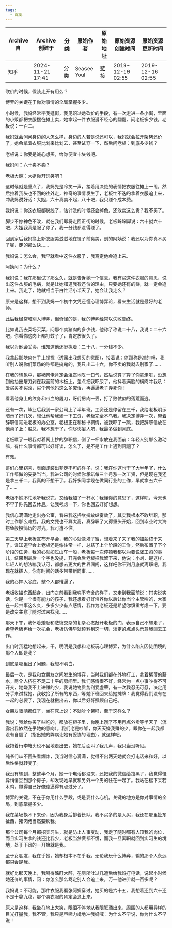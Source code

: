 ```yaml
---
tags:
  - 自我
---
```


|Archive 自|Archive 创建于|分类|原始作者|原始地址|原始资源创建时间|原始资源更新时间|
|-|-|-|-|-|-|-|
|知乎|2024-11-21 17:41|分类|Seasee Youl|[链接](https://www.zhihu.com/question/355852910/answer/937494335)|2019-12-16 02:55|2019-12-16 02:55|

砍价的时候，假装走开有用么？

博弈的关键在于你对事情的全局掌握多少。

小时候，我妈经常带我逛街，我见识过她砍价的手段，有一次走进一条小街，里面的小贩都把衣服摆在摊上卖，她拿起一件衣服漫不经心的翻翻，问老板多少钱，老板说：一百二。

我妈就会问问身边的人怎么样，身边的人若是说还可以，我妈就会拉开架势还价了，她会拿着衣服比划来比划去，甚至试穿一下，然后问老板：到底多少钱？

老板说：你要是诚心想买，给你便宜十块钱吧。

我妈问：六十卖不卖？

老板大惊：大姐你开玩笑吧？

这时候就是重点了，我妈先是冷笑一声，接着用决绝的表情把衣服往摊上一甩，然后拉着我头也不回的往外走，神奇的事情发生了，老板忙不迭的拿着衣服追上来，冲我妈说好话：大姐，六十真卖不起，八十吧，我只赚个成本费。

我妈说：你这衣服都脱线了，估计洗的时候还会掉色，还敢卖这么贵？我不买了。

脚步不停神色不改，就在我们即将走回正街的时候，老板跺跺脚说：六十就六十吧，大姐我真是服了你了，我一分钱都没得赚了。

回到家后我妈换上新衣服美滋滋地在镜子前臭美，别的阿姨说：我还以为你真不买了呢，走的那么快……

我妈说：怎么会，我早就看中这件衣服了，我笃定他会追上来。

阿姨问：为什么？

我妈说：我在那里试了那么久，就是告诉她一个信息，我有买这件衣服的意思，说出这件衣服的毛病，就是让她知道我有还价的理由，只要她还有的赚，就一定会追上来。我走了，她就相当于白忙活小半天了，她会让我走么？

原来是这样，想不到我妈一个初中文凭还懂心理博弈论，看来生活就是最好的老师。

此后我经常和别人博弈，但奇怪的是，我的博弈经常以失败告终。

比如说我去菜场买菜，问那个卖猪肉的多少钱，他称了称说二十八，我说：二十六吧，你看你这肉上都钉蚊子了，肯定放很久了。

我以为他会妥协，谁知道他还挺执着：二十八，一分钱不少。

我拿起那块肉在手上捏捏（透露出我想买的意图），接着说：你那称是准的吗，我听别人说你们菜场的称都是搞鬼的，我只出二十六，你不卖的我就去别家了……

在我的想象中，那猪肉佬肯定会沮丧地叹一口气，然后说算了算了你拿走吧，没想到他抽出屠刀剁在我面前的木板上，差点把我吓尿了，他抖着满脸的横肉冲我吼：爱买买不买滚，买个肉他妈这么多废话，再逼逼老子弄死你！

看着他身上的纹身和带血的屠刀，哥们把肉一丢，打了败仗似的落荒而逃。

还有一次，毕业后我到一家公司上了半年班，工资还是停留在三千，我给老板明示暗示了好几次，想让他帮我涨一下工资，老板完全不鸟我。我决定博弈一次，带着辞职信闯进老板的办公室，老板正在和秘书调情，被我吓了一跳，我把辞职信放在他桌子上：赵总，我不想干了，你尽快招人吧，我最多做到月底。

老板瞟了一眼我对着网上抄的辞职信，倒了一杯水放在我面前：年轻人别那么激动嘛，有什么事情都可以好好谈，怎么了，是不是工作上遇到问题了？

有戏。

哥们心里窃喜，表面却装出非走不可的样子，说：我在你这也干了大半年了，什么工作都做的妥妥当当，我进公司的时候你承诺每三个月涨一次工资，但是现在我还是拿三千二，我真的不想干了。我好多同学现在做同行业的工作，早就拿五六千了……

老板不慌不忙地听我说完，又给我加了一杯水：我懂你的意思了，这样吧，今天也不早了你先回去休息，让我考虑一下，你也回去好好想想。

我信心满满地走出办公室，看来我这招欲擒故纵奏效了，其实我根本不敢辞职，那时工作那么难找，我的文凭也不算太高，真辞职了又得重头开始，回到毕业时大海捞鱼般投简历的时光，我可遭不住。

第二天早上老板宣布开早会，我的心就像灌了蜜，想着来了来了我的加薪终于来了。谁知道早会上老板还是像往常一样，总结了上个阶段的工作，然后布置了下个阶段的任务，我的心就如过山车一般，老板每一次停顿我都以为要说涨工资的事儿，结果到最后一个字也没提，开完会后老板把我留下来，他说：小刘，是这样，年轻人的想法嘛我认可，都想去更大的世界闯闯，这样吧你干到月底就离职吧，我现在就招人，你有时间的话多带带新同事……

我的心摔入谷底，整个人都懵逼了。

老板收拾东西起身，出门之前看到我魂不守舍的样子，又走到我面前说：其实说实话，你是一个很有能力的孩子，我还想着好好培养你以后让你当个主管啥的，大家在一起共事这么久，多多少少有点感情，我作为老板还是希望你慎重考虑一下，要是改变主意了随时过来找我……

那天下午，我怀着羞耻和悲愤交杂的复杂心态敲开老板的门，表示自己不想走了，希望老板再给一次机会，老板仿佛早就预料到这一切，淡定的点点头示意我回去工作。

出门时我猛地想起来，干，明明是我想和老板玩心理博弈，为什么陷入囚徒困境的那个人却是我？

到底是哪里出了问题，我想不明白。

最后一次，是我和女朋友之间发生的博弈，当时我们都在外地打工，拿着稀薄的薪水，两个人挤在不足二十平的房间里。我们感情很不好，经常为一点小事吵得不可开交，她嫌我不上进赚的少，我说她物质势利爱虚荣，有一次我忍无可忍，决定用分手来试探她，我收拾了所有的东西，等她下班回来给她摊牌：我觉得我们没有在一起的必要了，我现在就搬出去，你以后好好照顾自己吧。

女朋友眼睛都红了，坐在床上说：不就吵个架吗，至于这样么？

我说：我给你买了些吃的，都放在柜子里，你晚上饿了不用再点外卖等半天了（流露出我依然在乎她的意向），我们老是吵架，你天天嫌我赚的少，跟你在一起我都没有自信了（指出她的弊病让她有妥协的理由），就这样吧。

我拖着行李箱头也不回地走出去，她在后面叫了我几声，我只当没听见。

纯爷们从不回头看爆炸，我当时信心满满，觉得不出两天她就会打电话来和好，以后性格就转变了。

我没有想到，整整半个月，她一个电话都没来，还把我的微信给拉黑了，我觉得怪异悄悄回到那个房子，却发现她早就和另外一个男的住在一起了。我站在楼下呆若木鸡，觉得自己好像傻逼得有点过分了。

博弈的关键，不在于你用什么手段，或是耍什么心机，关键的地方是你对事情的全局，到底掌握多少。

我在菜场换不下来价，因为我身后排着长队，我不买多的是人买，我还在那里扯东扯西，猪肉佬当然要砍我。

那个公司每个月都招实习生，就是防止人事变动，我走了随时都有人顶我的岗位，而且实习生拿的钱还比我少，老板当然慌都不慌，而我一旦离职就回到实习生的境地，处于下风的一开始就是我。

至于女朋友，我在乎她，她却根本不在乎我，无论我玩什么博弈，输的那个人永远都只会是我。

就好比那天晚上，我喝得酩酊大醉，在厕所吐过几遭后给我妈打电话，说起小时候她还价的事情，问：你怎么那么笃定别人会追上来，万一他进价就一百多呢？

我妈说：不可能，那件衣服我看张阿姨穿过，她买的是六十五，我想着还到六十还不是十拿九稳，那个卖衣服的肯定会追上来。

原来是这样，我坐在地上大笑，眼泪不停地从我眼眶涌出来，周围的人都用异样的目光打量我，我不管，我只是声嘶力竭地冲我妈喊：为什么不早说，你为什么不早说！